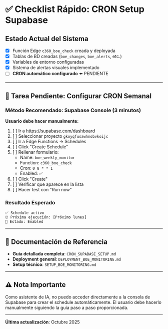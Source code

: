 # ✅ Checklist Rápido: CRON Setup Supabase

## Estado Actual del Sistema

- [x] Función Edge `c360_boe_check` creada y deployada
- [x] Tablas de BD creadas (`boe_changes`, `boe_alerts`, etc.)
- [x] Variables de entorno configuradas
- [x] Sistema de alertas visuales implementado
- [ ] **CRON automático configurado** ⬅️ PENDIENTE

---

## 🎯 Tarea Pendiente: Configurar CRON Semanal

### Método Recomendado: Supabase Console (3 minutos)

**Usuario debe hacer manualmente:**

1. [ ] Ir a https://supabase.com/dashboard
2. [ ] Seleccionar proyecto `gkoyqfusawhnobvkoijc`
3. [ ] Ir a Edge Functions → Schedules
4. [ ] Click "Create Schedule"
5. [ ] Rellenar formulario:
   - Name: `boe_weekly_monitor`
   - Function: `c360_boe_check`
   - Cron: `0 8 * * 1`
   - Enabled: ✅
6. [ ] Click "Create"
7. [ ] Verificar que aparece en la lista
8. [ ] Hacer test con "Run now"

### Resultado Esperado

```
✅ Schedule activo
⏰ Próxima ejecución: [Próximo lunes]
🔄 Estado: Enabled
```

---

## 📖 Documentación de Referencia

- **Guía detallada completa**: `CRON_SUPABASE_SETUP.md`
- **Deployment general**: `DEPLOYMENT_BOE_MONITORING.md`
- **Setup técnico**: `SETUP_BOE_MONITORING.md`

---

## ⚠️ Nota Importante

Como asistente de IA, no puedo acceder directamente a la consola de Supabase para crear el schedule automáticamente. El usuario debe hacerlo manualmente siguiendo la guía paso a paso proporcionada.

---

**Última actualización**: Octubre 2025
